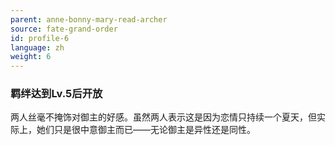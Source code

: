 ```yaml
---
parent: anne-bonny-mary-read-archer
source: fate-grand-order
id: profile-6
language: zh
weight: 6
---
```


### 羁绊达到Lv.5后开放

两人丝毫不掩饰对御主的好感。虽然两人表示这是因为恋情只持续一个夏天，但实际上，她们只是很中意御主而已——无论御主是异性还是同性。
